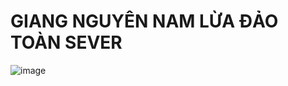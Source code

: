 # GIANG NGUYÊN NAM LỪA ĐẢO TOÀN SEVER
![image](https://github.com/user-attachments/assets/8afcc60d-2337-4d11-86b1-4b750e1a149e)
